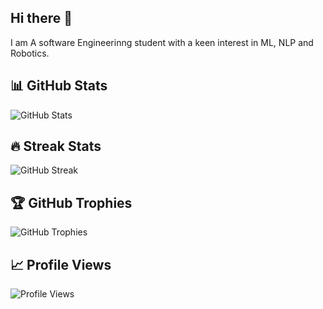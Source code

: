 ## Hi there 👋
I am A software Engineerinng student with a keen interest in ML, NLP and Robotics. 
## 📊 GitHub Stats
![GitHub Stats](https://github-readme-stats.vercel.app/api?username=DylanFleming&show_icons=true&theme=radical&count_private=true)

## 🔥 Streak Stats
![GitHub Streak](https://streak-stats.demolab.com/?user=DylanFleming&theme=radical)

## 🏆 GitHub Trophies
![GitHub Trophies](https://github-profile-trophy.vercel.app/?username=DylanFleming&theme=radical&no-frame=true&margin-w=15)

## 📈 Profile Views
![Profile Views](https://komarev.com/ghpvc/?username=DylanFleming&color=blue)

<!--
**EllaBerglas/EllaBerglas** is a ✨ _special_ ✨ repository because its `README.md` (this file) appears on your GitHub profile.

Here are some ideas to get you started:

- 🔭 I’m currently working on ...
- 🌱 I’m currently learning ...
- 👯 I’m looking to collaborate on ...
- 🤔 I’m looking for help with ...
- 💬 Ask me about ...
- 📫 How to reach me: ...
- 😄 Pronouns: ...
- ⚡ Fun fact: ...
-->
